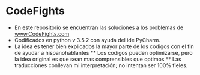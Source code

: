 # CodeFights

* En este repositorio se encuentran las soluciones a los problemas de www.CodeFights.com 
* Codificados en python v 3.5.2  con ayuda del ide PyCharm.
* La idea es tener bien explicados la mayor parte de los codigos con el fin de ayudar a hispanohablantes
** Los codigos pueden optimizarse, pero la idea original es que sean mas comprensibles que optimos
** Las traducciones conllevan mi interpretación; no intentan ser 100% fieles. 


